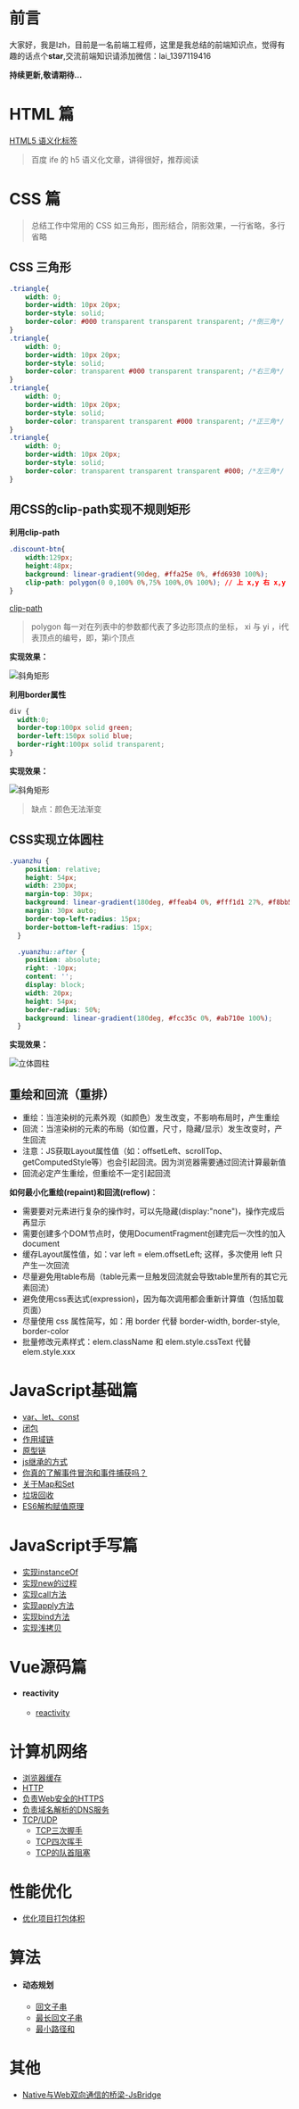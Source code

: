 # 前言

大家好，我是lzh，目前是一名前端工程师，这里是我总结的前端知识点，觉得有趣的话点个**star**,交流前端知识请添加微信：lai_1397119416

**持续更新,敬请期待...**

# HTML 篇

[HTML5 语义化标签](https://rainylog.com/post/ife-note-1/)

> 百度 ife 的 h5 语义化文章，讲得很好，推荐阅读

# CSS 篇

> 总结工作中常用的 CSS 如三角形，图形结合，阴影效果，一行省略，多行省略

## CSS 三角形

```CSS
.triangle{
    width: 0;
    border-width: 10px 20px;
    border-style: solid;
    border-color: #000 transparent transparent transparent; /*倒三角*/
}
.triangle{
    width: 0;
    border-width: 10px 20px;
    border-style: solid;
    border-color: transparent #000 transparent transparent; /*右三角*/
}
.triangle{
    width: 0;
    border-width: 10px 20px;
    border-style: solid;
    border-color: transparent transparent #000 transparent; /*正三角*/
}
.triangle{
    width: 0;
    border-width: 10px 20px;
    border-style: solid;
    border-color: transparent transparent transparent #000; /*左三角*/
}
```
## 用CSS的clip-path实现不规则矩形
**利用clip-path**
```CSS
.discount-btn{
    width:129px;
    height:48px;
    background: linear-gradient(90deg, #ffa25e 0%, #fd6930 100%);
    clip-path: polygon(0 0,100% 0%,75% 100%,0% 100%); // 上 x,y 右 x,y 下 x,y 左 x,y
}
```
[clip-path](https://developer.mozilla.org/zh-CN/docs/Web/CSS/clip-path)
> polygon
> 每一对在列表中的参数都代表了多边形顶点的坐标， xi 与 yi ，i代表顶点的编号，即，第i个顶点

**实现效果：**

![斜角矩形](./img/CSS/clip-path-rect.jpg "rect")

**利用border属性**
```CSS
div {
  width:0;
  border-top:100px solid green;
  border-left:150px solid blue;
  border-right:100px solid transparent;
}
```
**实现效果：**

![斜角矩形](./img/CSS/border-rect.PNG "rect")

> 缺点：颜色无法渐变

## CSS实现立体圆柱

```CSS
.yuanzhu {
    position: relative;
    height: 54px;
    width: 230px;
    margin-top: 30px;
    background: linear-gradient(180deg, #ffeab4 0%, #fff1d1 27%, #f8bb58 100%);
    margin: 30px auto;
    border-top-left-radius: 15px;
    border-bottom-left-radius: 15px;
  }

  .yuanzhu::after {
    position: absolute;
    right: -10px;
    content: '';
    display: block;
    width: 20px;
    height: 54px;
    border-radius: 50%;
    background: linear-gradient(180deg, #fcc35c 0%, #ab710e 100%);
  }
```
**实现效果：**

![立体圆柱](https://cdn.nlark.com/yuque/0/2021/png/1762737/1628495412978-93e8eac9-b542-413c-86d5-e100e861c210.png "圆柱")

## 重绘和回流（重排）

- 重绘：当渲染树的元素外观（如颜色）发生改变，不影响布局时，产生重绘
- 回流：当渲染树的元素的布局（如位置，尺寸，隐藏/显示）发生改变时，产生回流
- 注意：JS获取Layout属性值（如：offsetLeft、scrollTop、getComputedStyle等）也会引起回流。因为浏览器需要通过回流计算最新值
- 回流必定产生重绘，但重绘不一定引起回流

**如何最小化重绘(repaint)和回流(reflow)**：

- 需要要对元素进行复杂的操作时，可以先隐藏(display:"none")，操作完成后再显示
- 需要创建多个DOM节点时，使用DocumentFragment创建完后一次性的加入document
- 缓存Layout属性值，如：var left = elem.offsetLeft; 这样，多次使用 left 只产生一次回流
- 尽量避免用table布局（table元素一旦触发回流就会导致table里所有的其它元素回流）
- 避免使用css表达式(expression)，因为每次调用都会重新计算值（包括加载页面）
- 尽量使用 css 属性简写，如：用 border 代替 border-width, border-style, border-color
- 批量修改元素样式：elem.className 和 elem.style.cssText 代替 elem.style.xxx

# JavaScript基础篇

- [var、let、const](https://github.com/Wild-bit/myBlog/issues/1)
- [闭包](https://github.com/Wild-bit/myBlog/issues/2)
- [作用域链](https://github.com/Wild-bit/myBlog/issues/3)
- [原型链](https://github.com/Wild-bit/myBlog/issues/4)
- [js继承的方式](https://github.com/Wild-bit/myBlog/issues/19)
- [你真的了解事件冒泡和事件捕获吗？](https://juejin.cn/post/6844903834075021326)
- [关于Map和Set](https://github.com/Wild-bit/myBlog/issues/5)
- [垃圾回收](https://github.com/Wild-bit/myBlog/issues/18)
- [ES6解构赋值原理](https://github.com/Wild-bit/myBlog/issues/20)

# JavaScript手写篇
- [实现instanceOf](https://github.com/Wild-bit/myBlog/issues/21)
- [实现new的过程](https://github.com/Wild-bit/myBlog/issues/22)
- [实现call方法](https://github.com/Wild-bit/myBlog/issues/23)
- [实现apply方法](https://github.com/Wild-bit/myBlog/issues/24)
- [实现bind方法](https://github.com/Wild-bit/myBlog/issues/25)
- [实现浅拷贝](https://github.com/Wild-bit/myBlog/issues/27)
# Vue源码篇
- #### reactivity
  - [reactivity](https://github.com/Wild-bit/myBlog/blob/main/Vue/Reactivity-Vue3/Reactivity.md)

# 计算机网络

- [浏览器缓存](https://github.com/Wild-bit/myBlog/issues/6)
- [HTTP](https://github.com/Wild-bit/myBlog/issues/13)
- [负责Web安全的HTTPS](https://github.com/Wild-bit/myBlog/issues/7)
- [负责域名解析的DNS服务](https://github.com/Wild-bit/myBlog/issues/8)
- [TCP/UDP](https://github.com/Wild-bit/myBlog/issues/9)
  - [TCP三次握手](https://github.com/Wild-bit/myBlog/issues/15)
  - [TCP四次挥手](https://github.com/Wild-bit/myBlog/issues/16)
  - [TCP的队首阻塞](https://github.com/Wild-bit/myBlog/issues/17)

# 性能优化
- [优化项目打包体积](https://github.com/Wild-bit/myBlog/issues/14)


# 算法

- #### 动态规划
  - [回文子串](https://github.com/Wild-bit/myBlog/issues/12)
  - [最长回文子串](https://github.com/Wild-bit/myBlog/issues/11)
  - [最小路径和](https://github.com/Wild-bit/myBlog/issues/10)


# 其他
- [Native与Web双向通信的桥梁-JsBridge](https://github.com/Wild-bit/myBlog/issues/26)